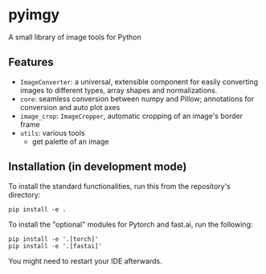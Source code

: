 # pyimgy
A small library of image tools for Python

## Features

- `ImageConverter`: a universal, extensible component for easily converting images to different types, array shapes and normalizations.
- `core`: seamless conversion between numpy and Pillow; annotations for conversion and auto plot axes
- `image_crop`: `ImageCropper`, automatic cropping of an image's border frame
- `utils`: various tools
  - get palette of an image

## Installation (in development mode)

To install the standard functionalities, run this from the repository's directory:

```
pip install -e .
```

To install the "optional" modules for Pytorch and fast.ai, run the following:

```
pip install -e '.[torch]'
pip install -e '.[fastai]'
```

You might need to restart your IDE afterwards.
